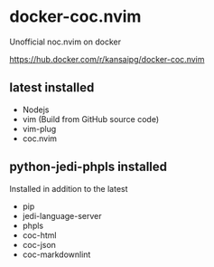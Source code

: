 # docker-coc.nvim

Unofficial noc.nvim on docker

https://hub.docker.com/r/kansaipg/docker-coc.nvim

## latest installed

* Nodejs
* vim (Build from GitHub source code)
* vim-plug 
* coc.nvim

##  python-jedi-phpls installed

Installed in addition to the latest

* pip
* jedi-language-server
* phpls
* coc-html
* coc-json
* coc-markdownlint
